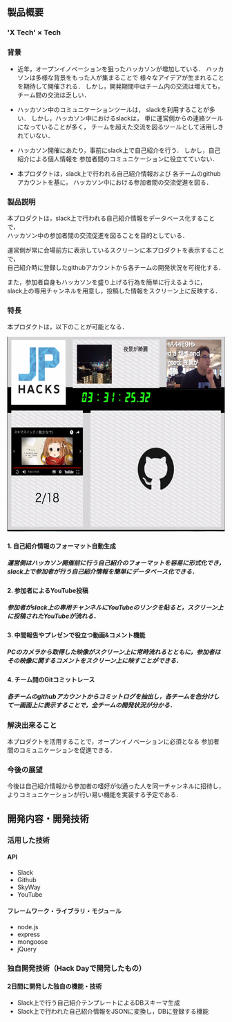 ## 製品概要
### 'X Tech' × Tech

### 背景
- 近年，オープンイノベーションを狙ったハッカソンが増加している．
  ハッカソンは多様な背景をもった人が集まることで
  様々なアイデアが生まれることを期待して開催される．
  しかし，開発期間中はチーム内の交流は増えても，
  チーム間の交流は乏しい．

- ハッカソン中のコミュニケーションツールは，
  slackを利用することが多い．
  しかし，ハッカソン中におけるslackは，
  単に運営側からの連絡ツールになっていることが多く，
  チームを超えた交流を図るツールとして活用しきれていない．

- ハッカソン開催にあたり，事前にslack上で自己紹介を行う．
  しかし，自己紹介による個人情報を
  参加者間のコミュニケーションに役立てていない．

- 本プロダクトは，slack上で行われる自己紹介情報および
  各チームのgithubアカウントを基に，
  ハッカソン中における参加者間の交流促進を図る．

### 製品説明
本プロダクトは，slack上で行われる自己紹介情報をデータベース化することで，  
ハッカソン中の参加者間の交流促進を図ることを目的としている．

運営側が常に会場前方に表示しているスクリーンに本プロダクトを表示することで，  
自己紹介時に登録したgithubアカウントから各チームの開発状況を可視化する．

また，参加者自身もハッカソンを盛り上げる行為を簡単に行えるように，  
slack上の専用チャンネルを用意し，投稿した情報をスクリーン上に反映する．

### 特長
本プロダクトは，以下のことが可能となる．

<div align="center">
<img src="https://github.com/jphacks/KB_1701/blob/lastspart/Server/public/stylesheets/img/main.png" alt="https://github.com/jphacks/KB_1701/blob/lastspart/Server/public/stylesheets/img/main.png" title="Main UI" width="600" height="450">
</div>

#### 1. 自己紹介情報のフォーマット自動生成
##### 運営側はハッカソン開催前に行う自己紹介のフォーマットを容易に形式化でき，slack上で参加者が行う自己紹介情報を簡単にデータベース化できる．

#### 2. 参加者によるYouTube投稿
##### 参加者がslack上の専用チャンネルにYouTubeのリンクを貼ると，スクリーン上に投稿されたYouTubeが流れる．

#### 3. 中間報告やプレゼンで役立つ動画&コメント機能
##### PCのカメラから取得した映像がスクリーン上に常時流れるとともに，参加者はその映像に関するコメントをスクリーン上に映すことができる．

#### 4. チーム間のGitコミットレース
##### 各チームのgithubアカウントからコミットログを抽出し，各チームを色分けして一画面上に表示することで，全チームの開発状況が分かる．

### 解決出来ること
本プロダクトを活用することで，オープンイノベーションに必須となる
参加者間のコミュニケーションを促進できる．

### 今後の展望
今後は自己紹介情報から参加者の嗜好が似通った人を同一チャンネルに招待し，よりコミュニケーションが行い易い機能を実装する予定である．


## 開発内容・開発技術
### 活用した技術
#### API
* Slack
* Github
* SkyWay
* YouTube

#### フレームワーク・ライブラリ・モジュール
* node.js
* express
* mongoose
* jQuery

<!--
### 研究内容・事前開発プロダクト（任意）
ご自身やチームの研究内容や、事前に持ち込みをしたプロダクトがある場合は、こちらに実績なども含め記載をして下さい。

* 
* 
-->

### 独自開発技術（Hack Dayで開発したもの）
#### 2日間に開発した独自の機能・技術
- Slack上で行う自己紹介テンプレートによるDBスキーマ生成
- Slack上で行われた自己紹介情報をJSONに変換し，DBに登録する機能
<!--
* 特に力を入れた部分をファイルリンク、またはcommit_idを記載してください（任意）
-->

